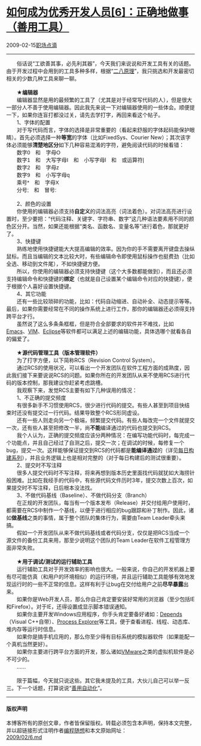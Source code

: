 <!DOCTYPE html>
<html xmlns="http://www.w3.org/1999/xhtml" xml:lang="zh-CN">
<head>
<meta http-equiv="Content-Type" content="text/html; charset=utf-8" />
<meta name="generator" content="Python script by program.think@gmail.com" />
<meta name="provider" content="program-think.blogspot.com" />
<link type="text/css" rel="stylesheet" href="../../css/program-think.css" />
<title>如何成为优秀开发人员[6]：正确地做事（善用工具） - 编程随想的博客</title>
</head>
<body>
<div id="main" style="width:100%;">
<h1><a href="../../index.md" title="回到首页">如何成为优秀开发人员[6]：正确地做事（善用工具）</a></h1>
<div class="post-info"><span class="date-header">2009-02-15</span><a href="../../tags/E8818CE59CBAE782B9E6BBB4.md" class="tag">职场点滴</a> </div>
<hr>
<div class="post">
　　俗话说“工欲善其事，必先利其器”，今天我们来说说和开发工具有关的话题。由于开发过程中会用到的工具多种多样，根据“<a href="../../2009/02/80-20-principle-0-overview.md" target="_blank">二八原理</a>”，我只挑选和开发最密切相关的少数几种工具来聊一聊。<!--program-think--><br /><br />　　★<b>编辑器</b><a name="editor"> </a><br />　　编辑器显然是用的最频繁的工具了（尤其是对于经常写代码的人），但是很大一部分人不善于使用编辑器。因此我先来说一下对编辑器使用的一些体会。顺便提一下，如果你连盲打都没过关，请先去学打字，再回来看这个帖子。<br />　　1、字体的配置<br />　　对于写代码而言，字体的选择是非常重要的（看起来舒服的字体起码能保护眼睛）。首先必须选择一种<b>等宽</b>的字体（比如FixedSys、Courier New）；其次该字体必须能够<b>清楚地区分</b>如下几种容易混淆的字符，避免阅读代码的时候看错：<span style="font-family:FixedSys,sans-serif;"><br />　　数字0　和　字母O<br />　　数字1　和　大写字母I　和　小写字母l　和　或运算符|<br />　　数字2　和　字母z<br />　　数字9　和　小写字母q<br />　　乘号*　和　字母X<br />　　分号;　和　冒号:<br /></span><br />　　2、颜色的设置<br />　　你使用的编辑器必须支持<b>自定义</b>的词法高亮（词法着色）。对词法高亮进行设置时，至少要把：“代码注释、关键字、字符串、数字”这几种语法要素用不同的颜色区分开。当然，如果还能根据“类名、函数名、变量名等”进行着色，那就更好了。<br />　　3、快捷键<br />　　熟练地使用快捷键能大大提高编辑的效率。因为你的手不需要离开键盘去操纵鼠标。而且当编辑的文本比较大时，有些编辑命令即使用鼠标操作也挺费劲（比如全选、移动到文件尾），不如快捷键方便。<br />　　所以，你使用的编辑器必须支持快捷键（这个大多数都能做到），而且还必须支持编辑命令和快捷键的<b>绑定</b>（也就是自己设置某个编辑命令对应的快捷键），便于根据个人喜好设置快捷键。<br />　　4、其它功能<br />　　还有一些比较琐碎的功能，比如：代码自动缩进、自动补全、动态提示等等。最后，如果你需要经常在不同的操作系统上进行工作，那你的编辑器还必须得支持跨平台才行。<br />　　虽然说了这么多条条框框，但是符合全部要求的软件并不难找，比如<a href="http://www.gnu.org/software/emacs/" target="_blank" rel="nofollow">Emacs</a>、<a href="http://www.vim.org/" target="_blank" rel="nofollow">VIM</a>、<a href="http://www.eclipse.org/" target="_blank" rel="nofollow">Eclipse</a>等软件都可以满足上述的编辑功能，具体选哪个就看各自的偏爱了。<br /><br />　　★<b>源代码管理工具（版本管理软件）</b><a name="rcs"> </a><br />　　为了打字方便，以下简称RCS（Revision Control System）。<br />　　通过RCS的使用状况，可以看出一个开发团队在软件工程方面的成熟度，因此我们接下来要说说RCS的问题。如果你所在的开发团队从来不使用RCS进行代码的版本控制，那我建议你赶紧考虑跳槽。<br />　　我观察下来，发觉RCS主要有如下几种误用的情况：<br />　　1、不正确的提交频度<br />　　有很多新手不习惯使用RCS，很少进行代码的提交。有些人甚至到项目快结束时还没有提交过一行代码。结果导致整个RCS形同虚设。<br />　　还有一些人则走向另一个极端，频繁提交代码。有些人每改完一个文件就提交一次，还有些人甚至把修改一半，尚<b>不能</b>编译通过的代码也提交到RCS。<br />　　我个人认为，正确的提交频度应该分两种情况：在编写功能代码时，每完成一个功能点，并且自己经过了自测之后，提交一次；在调试的时候，每修复一个bug，提交一次。这样能够保证提交到RCS的代码都是<b>能编译通过</b>的（详见<a href="../../2009/02/daily-build-0-overview.md" target="_blank">每日构建系列</a>），并且业务逻辑上也是相对完整的（对于每日构建后的测试很重要）。<br />　　2、提交时不写注释<br />　　很多人提交代码时不写注释，将来再想到版本历史里面找代码就犹如大海捞针般困难。比如在我经手的代码中，有些源代码文件历时3年，提交次数上百次，如果提交时不写注释，日后根本没法找。<br />　　3、不做代码基线（Baseline）、不做代码分支（Branch）<br />　　在正规的开发团队，每当有一个版本发布（Release）并交付给用户使用时，都需要在RCS中制作一个基线，以便于进行相应的bug跟踪和补丁制作。因此，诸如<b>做基线</b>之类的事情，属于整个团队的集体行为，需要由Team Leader牵头来搞。<br />　　假如一个开发团队从来不做代码基线或者代码分支，仅仅是把RCS当成一个源文件的备份工具来用，那至少说明这个团队的Team Leader在软件工程管理方面非常失败。<br /><br />　　★<b>用于调试/测试的运行辅助工具</b><a name="test"> </a><br />　　运行辅助工具对于开发效率的影响也很大。一般来说，你自己的开发机器上要有尽可能仿真（和用户的环境相似）的运行环境，并且运行辅助工具能够有效地发现运行时的一些不正常的信息。这样有利于让bug在交付给用户之前<b>尽早暴露</b>出来。<br />　　如果你是Web开发人员，那么你自己肯定要安装好常用的浏览器（至少包括IE和Firefox）。对于IE，还得设置成显示脚本错误通知。<br />　　如果你主要开发Windows应用程序，你手头肯定要备好诸如：<a href="http://en.wikipedia.org/wiki/Dependency_walker" target="_blank" rel="nofollow">Depends</a>（Visual C++自带）、<a href="http://en.wikipedia.org/wiki/Process_Explorer" target="_blank" rel="nofollow">Process Explorer</a>等工具，便于查看进程、线程、动态库、堆内存等运行时信息。<br />　　如果你是搞手机应用的，那么你至少得有目标系统的模拟器软件（如果能配一个真机当然更好）。<br />　　如果你主要进行跨平台方面的开发，那么诸如<a href="http://en.wikipedia.org/wiki/VMware" target="_blank" rel="nofollow">VMware</a>之类的虚拟机软件是必不可少的。<br />　　......<br /><br />　　限于篇幅，今天就只说这些。其它我未提及的工具，大伙儿自己可以举一反三。下一个话题，打算说说“<a href="../../2009/02/7.md">善用自动化</a>”。<div class="blogger-post-footer">
</div>
<hr>
<div class="copyright">
<h4>版权声明</h4>
本博客所有的原创文章，作者皆保留版权。转载必须包含本声明，保持本文完整，并以超链接形式注明作者<a href="mailto:program.think@gmail.com">编程随想</a>和本文原始网址：<br>
<a href="2009/02/6.md">2009/02/6.md</a>
</div>
</div>
</body>
</html>

